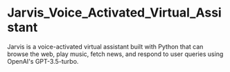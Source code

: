 # Jarvis_Voice_Activated_Virtual_Assistant
Jarvis is a voice-activated virtual assistant built with Python that can browse the web, play music, fetch news, and respond to user queries using OpenAI's GPT-3.5-turbo.
